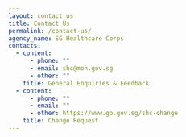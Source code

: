 ```yaml
---
layout: contact_us
title: Contact Us
permalink: /contact-us/
agency_name: SG Healthcare Corps
contacts:
  - content:
      - phone: ""
      - email: shc@moh.gov.sg
      - other: ""
    title: General Enquiries & Feedback
  - content:
      - phone: ""
      - email: ""
      - other: https://www.go.gov.sg/shc-change
    title: Change Request
---
```

